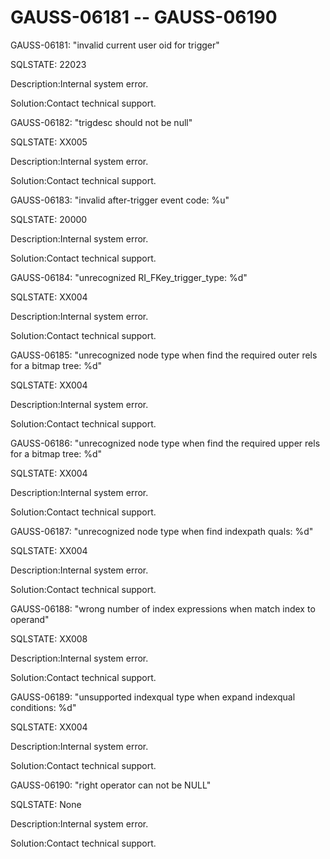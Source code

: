# GAUSS-06181 -- GAUSS-06190<a name="EN-US_TOPIC_0302072993"></a>

GAUSS-06181: "invalid current user oid for trigger"

SQLSTATE: 22023

Description:Internal system error.

Solution:Contact technical support.

GAUSS-06182: "trigdesc should not be null"

SQLSTATE: XX005

Description:Internal system error.

Solution:Contact technical support.

GAUSS-06183: "invalid after-trigger event code: %u"

SQLSTATE: 20000

Description:Internal system error.

Solution:Contact technical support.

GAUSS-06184: "unrecognized RI\_FKey\_trigger\_type: %d"

SQLSTATE: XX004

Description:Internal system error.

Solution:Contact technical support.

GAUSS-06185: "unrecognized node type when find the required outer rels for a bitmap tree: %d"

SQLSTATE: XX004

Description:Internal system error.

Solution:Contact technical support.

GAUSS-06186: "unrecognized node type when find the required upper rels for a bitmap tree: %d"

SQLSTATE: XX004

Description:Internal system error.

Solution:Contact technical support.

GAUSS-06187: "unrecognized node type when find indexpath quals: %d"

SQLSTATE: XX004

Description:Internal system error.

Solution:Contact technical support.

GAUSS-06188: "wrong number of index expressions when match index to operand"

SQLSTATE: XX008

Description:Internal system error.

Solution:Contact technical support.

GAUSS-06189: "unsupported indexqual type when expand indexqual conditions: %d"

SQLSTATE: XX004

Description:Internal system error.

Solution:Contact technical support.

GAUSS-06190: "right operator can not be NULL"

SQLSTATE: None

Description:Internal system error.

Solution:Contact technical support.

